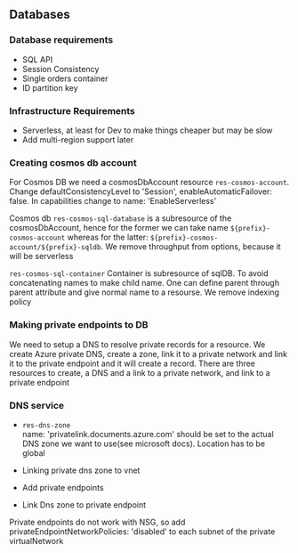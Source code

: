 ## Databases

### Database requirements
* SQL API
* Session Consistency
* Single orders container
* ID partition key

### Infrastructure Requirements
* Serverless, at least for Dev to make things cheaper but may be slow
* Add multi-region support later

### Creating cosmos db account

For Cosmos DB we need a cosmosDbAccount resource `res-cosmos-account`. Change defaultConsistencyLevel to 'Session', enableAutomaticFailover: false. In  capabilities change to name: 'EnableServerless'

Cosmos db `res-cosmos-sql-database` is a subresource of the cosmosDbAccount, hence for the former we can take name `${prefix}-cosmos-account` whereas for the latter: `${prefix}-cosmos-account/${prefix}-sqldb`.
We remove throughput from options, because it will be serverless

`res-cosmos-sql-container`
Container is subresource of sqlDB. To avoid concatenating names to make child name. One can define
parent through parent attribute and give normal name to a resourse. We remove indexing policy

### Making private endpoints to DB

We need to setup a DNS to resolve private records for a resource. We create Azure private DNS, create a zone, link it to a private network and link it to the private endpoint and it will create a record. There are three resources to create, a DNS and a link to a private network, and link to a private endpoint
### DNS service
* `res-dns-zone`\
name: 'privatelink.documents.azure.com' should be set to the actual DNS zone we want to use(see microsoft docs). Location has to be global

* Linking private dns zone to vnet

* Add private endpoints

* Link Dns zone to private endpoint

Private endpoints do not work with NSG, so add privateEndpointNetworkPolicies: 'disabled' to each subnet of the private virtualNetwork
